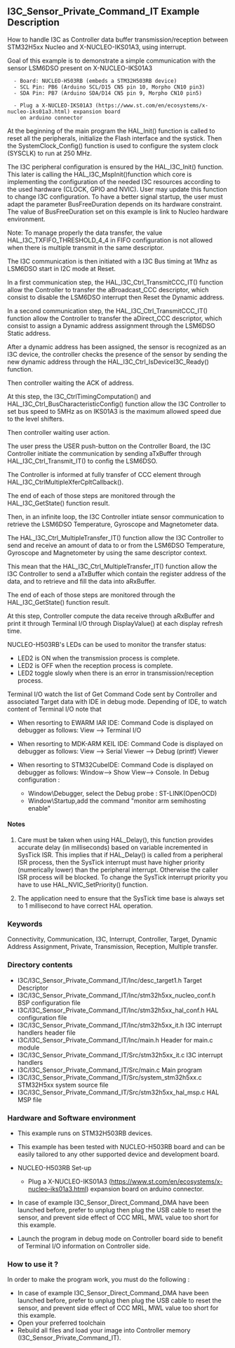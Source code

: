 ## <b>I3C_Sensor_Private_Command_IT Example Description</b>

How to handle I3C as Controller data buffer transmission/reception between STM32H5xx Nucleo and X-NUCLEO-IKS01A3,
using interrupt.

Goal of this example is to demonstrate a simple communication with the sensor LSM6DSO present on X-NUCLEO-IKS01A3

      - Board: NUCLEO-H503RB (embeds a STM32H503RB device)
      - SCL Pin: PB6 (Arduino SCL/D15 CN5 pin 10, Morpho CN10 pin3)
      - SDA Pin: PB7 (Arduino SDA/D14 CN5 pin 9, Morpho CN10 pin5)

      - Plug a X-NUCLEO-IKS01A3 (https://www.st.com/en/ecosystems/x-nucleo-iks01a3.html) expansion board
        on arduino connector

At the beginning of the main program the HAL_Init() function is called to reset
all the peripherals, initialize the Flash interface and the systick.
Then the SystemClock_Config() function is used to configure the system
clock (SYSCLK) to run at 250 MHz.

The I3C peripheral configuration is ensured by the HAL_I3C_Init() function.
This later is calling the HAL_I3C_MspInit()function which core is implementing
the configuration of the needed I3C resources according to the used hardware (CLOCK, GPIO and NVIC).
User may update this function to change I3C configuration.
To have a better signal startup, the user must adapt the parameter BusFreeDuration
depends on its hardware constraint. The value of BusFreeDuration set on this example
is link to Nucleo hardware environment.

Note: To manage properly the data transfer, the value HAL_I3C_TXFIFO_THRESHOLD_4_4 in FIFO configuration
is not allowed when there is multiple transmit in the same descriptor.

The I3C communication is then initiated with a I3C Bus timing at 1Mhz as LSM6DSO start in I2C mode at Reset.

In a first communication step, the HAL_I3C_Ctrl_TransmitCCC_IT() function allow the Controller to transfer
the aBroadcast_CCC descriptor, which consist to disable the LSM6DSO interrupt then Reset the Dynamic address.

In a second communication step, the HAL_I3C_Ctrl_TransmitCCC_IT() function allow the Controller to transfer
the aDirect_CCC descriptor, which consist to assign a Dynamic address assignment through the LSM6DSO Static address.

After a dynamic address has been assigned, the sensor is recognized as an I3C device,
the controller checks the presence of the sensor by sending the new dynamic address through the
HAL_I3C_Ctrl_IsDeviceI3C_Ready() function.

Then controller waiting the ACK of address.

At this step, the I3C_CtrlTimingComputation() and HAL_I3C_Ctrl_BusCharacteristicConfig() function allow the I3C
Controller to set bus speed to 5MHz as on IKS01A3 is the maximum allowed speed due to the level shifters.

Then controller waiting user action.

The user press the USER push-button on the Controller Board, the I3C Controller initiate
the communication by sending aTxBuffer through HAL_I3C_Ctrl_Transmit_IT() to config the LSM6DSO.

The Controller is informed at fully transfer of CCC element through HAL_I3C_CtrlMultipleXferCpltCallback().

The end of each of those steps are monitored through the HAL_I3C_GetState() function
result.

Then, in an infinite loop, the I3C Controller intiate sensor communication to retrieve the LSM6DSO Temperature,
Gyroscope and Magnetometer data.

The HAL_I3C_Ctrl_MultipleTransfer_IT() function allow the I3C Controller to send and receive an amount of data
to or from the LSM6DSO Temperature, Gyroscope and Magnetometer by using the same descriptor context.

This mean that the HAL_I3C_Ctrl_MultipleTransfer_IT() function allow the I3C Controller to send a aTxBuffer
which contain the register address of the  data, and to retrieve and fill the data into aRxBuffer.

The end of each of those steps are monitored through the HAL_I3C_GetState() function
result.

At this step, Controller compute the data receive through aRxBuffer and
print it through Terminal I/O through DisplayValue() at each display refresh time.

NUCLEO-H503RB's LEDs can be used to monitor the transfer status:

 - LED2 is ON when the transmission process is complete.
 - LED2 is OFF when the reception process is complete.
 - LED2 toggle slowly when there is an error in transmission/reception process.

Terminal I/O watch the list of Get Command Code sent by Controller and associated Target data with IDE in debug mode.
Depending of IDE, to watch content of Terminal I/O note that
 - When resorting to EWARM IAR IDE:
   Command Code is displayed on debugger as follows: View --> Terminal I/O

 - When resorting to MDK-ARM KEIL IDE:
   Command Code is displayed on debugger as follows: View --> Serial Viewer --> Debug (printf) Viewer

 - When resorting to STM32CubeIDE:
   Command Code is displayed on debugger as follows: Window--> Show View--> Console.
   In Debug configuration :
   - Window\Debugger, select the Debug probe : ST-LINK(OpenOCD)
   - Window\Startup,add the command "monitor arm semihosting enable"

#### <b>Notes</b>

  1. Care must be taken when using HAL_Delay(), this function provides accurate delay (in milliseconds)
      based on variable incremented in SysTick ISR. This implies that if HAL_Delay() is called from
      a peripheral ISR process, then the SysTick interrupt must have higher priority (numerically lower)
      than the peripheral interrupt. Otherwise the caller ISR process will be blocked.
      To change the SysTick interrupt priority you have to use HAL_NVIC_SetPriority() function.

  2. The application need to ensure that the SysTick time base is always set to 1 millisecond
      to have correct HAL operation.

### <b>Keywords</b>

Connectivity, Communication, I3C, Interrupt, Controller, Target, Dynamic Address Assignment, Private,
Transmission, Reception, Multiple transfer.

### <b>Directory contents</b>

  - I3C/I3C_Sensor_Private_Command_IT/Inc/desc_target1.h            Target Descriptor
  - I3C/I3C_Sensor_Private_Command_IT/Inc/stm32h5xx_nucleo_conf.h   BSP configuration file
  - I3C/I3C_Sensor_Private_Command_IT/Inc/stm32h5xx_hal_conf.h      HAL configuration file
  - I3C/I3C_Sensor_Private_Command_IT/Inc/stm32h5xx_it.h            I3C interrupt handlers header file
  - I3C/I3C_Sensor_Private_Command_IT/Inc/main.h                    Header for main.c module
  - I3C/I3C_Sensor_Private_Command_IT/Src/stm32h5xx_it.c            I3C interrupt handlers
  - I3C/I3C_Sensor_Private_Command_IT/Src/main.c                    Main program
  - I3C/I3C_Sensor_Private_Command_IT/Src/system_stm32h5xx.c        STM32H5xx system source file
  - I3C/I3C_Sensor_Private_Command_IT/Src/stm32h5xx_hal_msp.c       HAL MSP file

### <b>Hardware and Software environment</b>

  - This example runs on STM32H503RB devices.

  - This example has been tested with NUCLEO-H503RB board and can be
    easily tailored to any other supported device and development board.

  - NUCLEO-H503RB Set-up

    - Plug a X-NUCLEO-IKS01A3 (https://www.st.com/en/ecosystems/x-nucleo-iks01a3.html) expansion board
      on arduino connector.

  - In case of example I3C_Sensor_Direct_Command_DMA have been launched before, prefer to unplug then plug the USB cable to
    reset the sensor, and prevent side effect of CCC MRL, MWL value too short for this example.
  - Launch the program in debug mode on Controller board side to benefit of Terminal I/O information on Controller side.

### <b>How to use it ?</b>

In order to make the program work, you must do the following :

 - In case of example I3C_Sensor_Direct_Command_DMA have been launched before, prefer to unplug then plug the USB cable to
   reset the sensor, and prevent side effect of CCC MRL, MWL value too short for this example.
 - Open your preferred toolchain
 - Rebuild all files and load your image into Controller memory (I3C_Sensor_Private_Command_IT).
